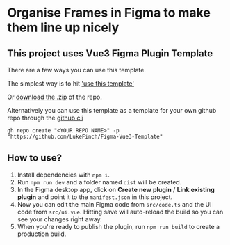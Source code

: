 # Organise Frames in Figma to make them line up nicely


## This project uses Vue3 Figma Plugin Template

There are a few ways you can use this template. 

The simplest way is to hit ['use this template'](https://github.com/LukeFinch/Figma-Vue3-Template/generate) 

Or [download the .zip](https://github.com/LukeFinch/Figma-Vue3-Template/archive/main.zip) of the repo.

Alternatively you can use this template as a template for your own github repo through the [github cli](https://github.com/cli/cli)

`gh repo create "<YOUR REPO NAME>" -p "https://github.com/LukeFinch/Figma-Vue3-Template"`


## How to use?

1. Install dependencies with `npm i`.
2. Run `npm run dev` and a folder named `dist` will be created.
3. In the Figma desktop app, click on **Create new plugin** / **Link existing plugin** and point it to the `manifest.json` in this project.
4. Now you can edit the main Figma code from `src/code.ts` and the UI code from `src/ui.vue`. Hitting save will auto-reload the build so you can see your changes right away.
5. When you're ready to publish the plugin, run `npm run build` to create a production build.
